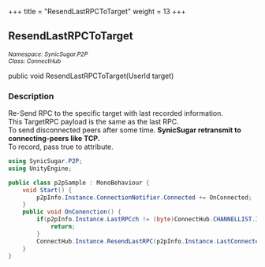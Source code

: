 +++
title = "ResendLastRPCToTarget"
weight = 13
+++
## ResendLastRPCToTarget
<small>*Namespace: SynicSugar.P2P* <br>
*Class: ConnectHub* </small>

public void ResendLastRPCToTarget(UserId target)


### Description
Re-Send RPC to the specific target with last recorded information.<br>
This TargetRPC payload is the same as the last RPC.<br>
To send disconnected peers after some time. **SynicSugar retransmit to connecting-peers like TCP.**<br>
To record, pass true to attribute.

```cs
using SynicSugar.P2P;
using UnityEngine;

public class p2pSample : MonoBehaviour {
    void Start() {
        p2pInfo.Instance.ConnectionNotifier.Connected += OnConnected;
    }
    public void OnConenction() {
        if(p2pInfo.Instance.LastRPCch != (byte)ConnectHub.CHANNELLIST.ImportantSyncProcess){
            return;
        }
        ConnectHub.Instance.ResendLastRPC(p2pInfo.Instance.LastConnectedUsersId);
    }
}
```